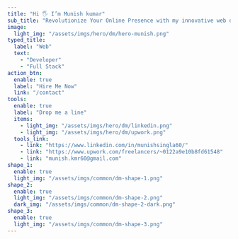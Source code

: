 ```yaml
---
title: "Hi 🖐 I’m Munish kumar"
sub_title: "Revolutionize Your Online Presence with my innovative web development expertise. Together, we'll build something exceptional."
image:
  light_img: "/assets/imgs/hero/dm/hero-munish.png"
typed_title:
  label: "Web"
  text:
    - "Developer"
    - "Full Stack"
action_btn:
  enable: true
  label: "Hire Me Now"
  link: "/contact"
tools:
  enable: true
  label: "Drop me a line"
  items:
    - light_img: "/assets/imgs/hero/dm/linkedin.png"
    - light_img: "/assets/imgs/hero/dm/upwork.png"
  tools_link:
    - link: "https://www.linkedin.com/in/munishsingla60/"
    - link: "https://www.upwork.com/freelancers/~0122a9e10b8fd61548"
    - link: "munish.kmr60@gmail.com"
shape_1:
  enable: true
  light_img: "/assets/imgs/common/dm-shape-1.png"
shape_2:
  enable: true
  light_img: "/assets/imgs/common/dm-shape-2.png"
  dark_img: "/assets/imgs/common/dm-shape-2-dark.png"
shape_3:
  enable: true
  light_img: "/assets/imgs/common/dm-shape-3.png"
---
```

